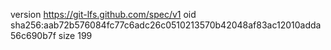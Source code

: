 version https://git-lfs.github.com/spec/v1
oid sha256:aab72b576084fc77c6adc26c0510213570b42048af83ac12010adda56c690b7f
size 199
